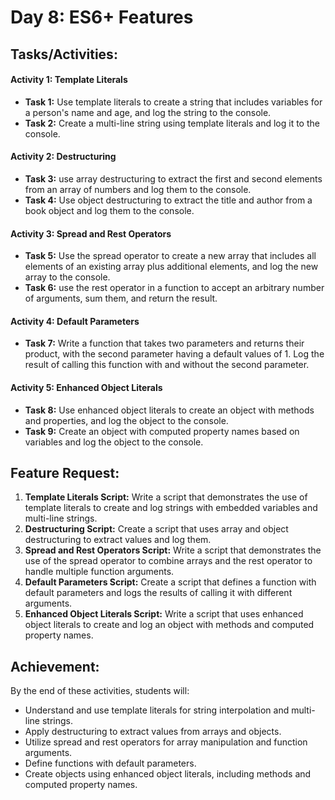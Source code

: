 # Day 8: ES6+ Features

## Tasks/Activities:

#### Activity 1: Template Literals
- **Task 1:** Use template literals to create a string that includes variables for a person's name and age, and log the string to the console.
- **Task 2:** Create a multi-line string using template literals and log it to the console.
  
#### Activity 2: Destructuring

- **Task 3:** use array destructuring to extract the first and second elements from an array of numbers and log them to the console.
- **Task 4:** Use object destructuring to extract the title and author from a book object and log them to the console.


#### Activity 3: Spread and Rest Operators

- **Task 5:** Use the spread operator to create a new array that includes all elements of an existing array plus additional elements, and log the new array to the console.
- **Task 6:** use the rest operator in a function to accept an arbitrary number of arguments, sum them, and return the result.

  
#### Activity 4: Default Parameters
- **Task 7:** Write a function that takes two parameters and returns their product, with the second parameter having a default values of 1. Log the result of calling this function with and without the second parameter.
 
 
#### Activity 5: Enhanced Object Literals

- **Task 8:** Use enhanced object literals to create an object with methods and properties, and log the object to the console.
- **Task 9:** Create an object with computed property names based on variables and log the object to the console.
  
## Feature Request:

1. **Template Literals Script:**  Write a script that demonstrates the use of template literals to create and log strings with embedded variables and multi-line strings.
2. **Destructuring Script:** Create a script that uses array and object destructuring to extract values and log them.
3. **Spread and Rest Operators Script:** Write a  script that demonstrates the use of the spread operator to combine arrays and the rest operator to handle multiple function arguments.
4. **Default Parameters Script:** Create a script that defines a function with default parameters and logs the results of calling it with different arguments.
5. **Enhanced Object Literals Script:** Write a script that uses enhanced object literals to create and log an object with methods and computed property names.

## Achievement:

By the end of these activities, students will:
- Understand and use template literals for string interpolation and multi-line strings.
- Apply destructuring to extract values from arrays and objects.
- Utilize spread and rest operators for array manipulation and function arguments.
- Define functions with default parameters.
- Create objects using enhanced object literals, including methods and computed property names.




